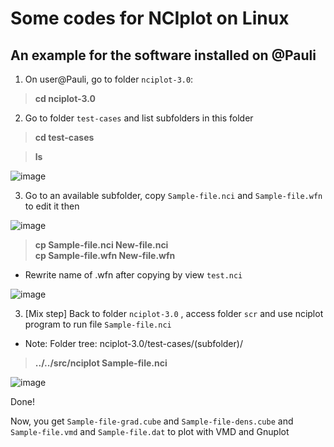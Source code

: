 # Some codes for NCIplot on Linux

## An example for the software installed on @Pauli

1. On user@Pauli, go to folder `nciplot-3.0`:

> **cd nciplot-3.0**

2. Go to folder `test-cases` and list subfolders in this folder

> **cd test-cases**

> **ls**

![image](https://user-images.githubusercontent.com/69685019/165224134-04286a8b-e700-4491-ba7f-b90dd33ec6cc.png)

3. Go to an available subfolder, copy `Sample-file.nci` and `Sample-file.wfn` to edit it then

![image](https://user-images.githubusercontent.com/69685019/165229835-deac90a0-5eac-4529-b5f6-9382f98286a3.png)

> **cp Sample-file.nci New-file.nci** <br>
> **cp Sample-file.wfn New-file.wfn**

* Rewrite name of .wfn after copying by view `test.nci`

![image](https://user-images.githubusercontent.com/69685019/165256043-2d159ab1-b8c2-47df-b13d-26aa38033a4e.png)


3. [Mix step] Back to folder `nciplot-3.0` , access folder `scr` and use nciplot program to run file `Sample-file.nci`

* Note: Folder tree: nciplot-3.0/test-cases/(subfolder)/

> **../../src/nciplot Sample-file.nci**

![image](https://user-images.githubusercontent.com/69685019/165256748-48336d6c-8eef-4514-87bc-7b79ef57b62a.png)

Done!

Now, you get `Sample-file-grad.cube` and `Sample-file-dens.cube` and `Sample-file.vmd` and `Sample-file.dat` to plot with VMD and Gnuplot 

